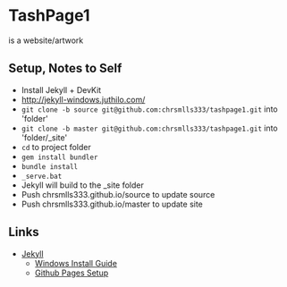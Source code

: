 # TashPage1
is a website/artwork


## Setup, Notes to Self
- Install Jekyll + DevKit
 - http://jekyll-windows.juthilo.com/
- `git clone -b source git@github.com:chrsmlls333/tashpage1.git` into 'folder'
- `git clone -b master git@github.com:chrsmlls333/tashpage1.git` into 'folder/\_site'
- `cd` to project folder
- `gem install bundler`
- `bundle install`
- `_serve.bat`
- Jekyll will build to the \_site folder
- Push chrsmlls333.github.io/source to update source
- Push chrsmlls333.github.io/master to update site

## Links
- [Jekyll](http://jekyllrb.com/)
  - [Windows Install Guide](http://jekyll-windows.juthilo.com/)
  - [Github Pages Setup](https://help.github.com/articles/using-jekyll-with-pages/)
